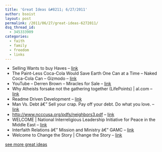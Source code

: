 ```yaml
---
title: 'Great Ideas &#8211; 6/27/2011'
author: bsoist
layout: post
permalink: /2011/06/27/great-ideas-6272011/
dsq_thread_id:
  - 345333909
categories:
  - faith
  - family
  - freedom
  - links
---
```

  * Selling Wants to buy Haves &#8211; [link][1] 
  * The Paint-Less Coca-Cola Would Save Earth One Can at a Time &#8211; Naked Coca-Cola Can &#8211; Gizmodo &#8211; [link][2] 
  * YouTube &#8211; Derren Brown &#8211; Miracles for Sale &#8211; [link][3] 
  * Why Atheists forsake not the gathering together (LifePoints) | al.com &#8211; [link][4] 
  * Readme Driven Development &#8211; [link][5] 
  * Man Vs. Debt â€” Sell your crap. Pay off your debt. Do what you love. &#8211; [link][6] 
  * http://www.ncccusa.org/pdfs/neighbors3.pdf &#8211; [link][7] 
  * WELCOME | National Interreligious Leadership Initiative for Peace in the Middle East &#8211; [link][8] 
  * Interfaith Relations â€” Mission and Ministry â€” GAMC &#8211; [link][9] 
  * Welcome to Change the Story | Change the Story &#8211; [link][10] 

[see more great ideas][11]

 [1]: http://kottke.org/09/12/selling-wants-to-buy-haves
 [2]: http://gizmodo.com/5408251/the-paint+less-coca+cola-would-save-earth-one-can-at-a-time
 [3]: http://www.youtube.com/watch?v=jYjgeayfYPI&feature=player_embedded
 [4]: http://blog.al.com/living-times/2011/04/why_atheists_forsake_not_the_g.html
 [5]: http://tom.preston-werner.com/2010/08/23/readme-driven-development.html
 [6]: http://manvsdebt.com/
 [7]: http://www.ncccusa.org/pdfs/neighbors3.pdf
 [8]: http://www.nili-mideastpeace.org/
 [9]: http://gamc.pcusa.org/ministries/interfaith/
 [10]: http://www.changethestory.net/
 [11]: http://delicious.com/bsoist/i

